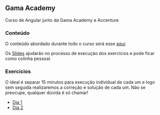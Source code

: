 ## Gama Academy

Curso de Angular junto da Gama Academy e Accenture

### Conteúdo
O conteúdo abordado durante todo o curso será esse [aqui](./conteudo).

Os [Slides]() ajudarão no processo de execução dos exercícios e pode ficar como colinha pessoal.

### Exercícios
O ideal é separar 15 minutos para execução individual de cada um e logo sem seguida realizaremos a correção e solução de cada um. Não se preocupe, qualquer dúvida é só chamar!
- [Dia 1](./exercicios/dia-1.md)
- [Dia 2](./exercicios/dia-2.md)
